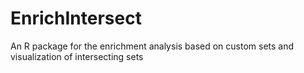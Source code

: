 # EnrichIntersect
An R package for the enrichment analysis based on custom sets and visualization of intersecting sets
